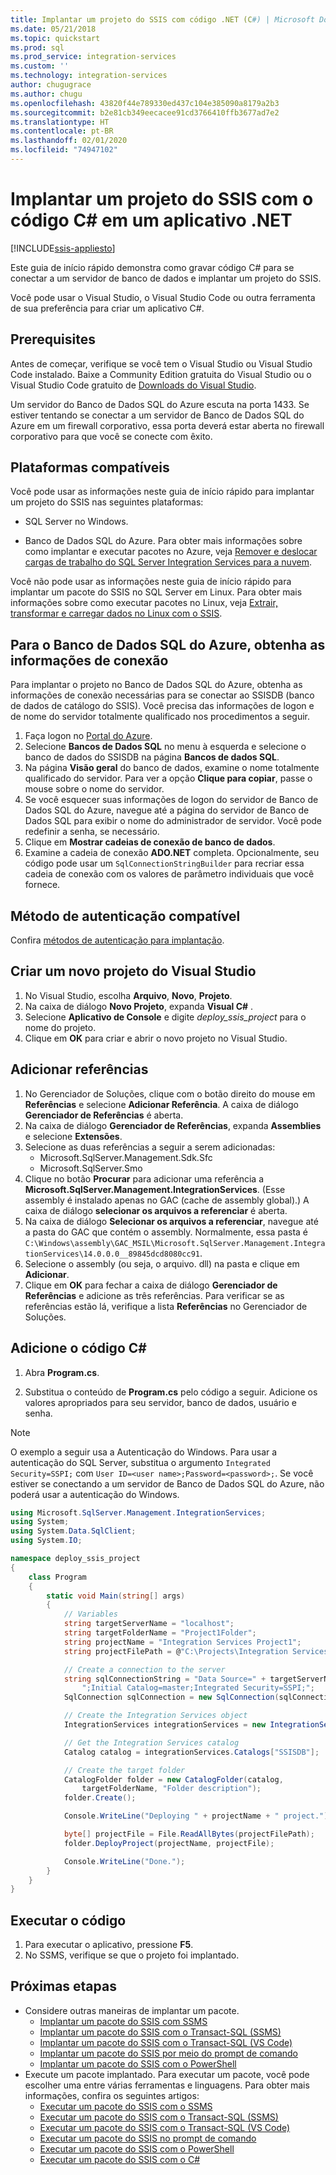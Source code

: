 ```yaml
---
title: Implantar um projeto do SSIS com código .NET (C#) | Microsoft Docs
ms.date: 05/21/2018
ms.topic: quickstart
ms.prod: sql
ms.prod_service: integration-services
ms.custom: ''
ms.technology: integration-services
author: chugugrace
ms.author: chugu
ms.openlocfilehash: 43820f44e789330ed437c104e385090a8179a2b3
ms.sourcegitcommit: b2e81cb349eecacee91cd3766410ffb3677ad7e2
ms.translationtype: HT
ms.contentlocale: pt-BR
ms.lasthandoff: 02/01/2020
ms.locfileid: "74947102"
---
```

# <a name="deploy-an-ssis-project-with-c-code-in-a-net-app"></a>Implantar um projeto do SSIS com o código C# em um aplicativo .NET

[!INCLUDE[ssis-appliesto](../includes/ssis-appliesto-ssvrpluslinux-asdb-asdw-xxx.md)]


Este guia de início rápido demonstra como gravar código C# para se conectar a um servidor de banco de dados e implantar um projeto do SSIS.

Você pode usar o Visual Studio, o Visual Studio Code ou outra ferramenta de sua preferência para criar um aplicativo C#.

## <a name="prerequisites"></a>Prerequisites

Antes de começar, verifique se você tem o Visual Studio ou Visual Studio Code instalado. Baixe a Community Edition gratuita do Visual Studio ou o Visual Studio Code gratuito de [Downloads do Visual Studio](https://www.visualstudio.com/downloads/).

Um servidor do Banco de Dados SQL do Azure escuta na porta 1433. Se estiver tentando se conectar a um servidor de Banco de Dados SQL do Azure em um firewall corporativo, essa porta deverá estar aberta no firewall corporativo para que você se conecte com êxito.

## <a name="supported-platforms"></a>Plataformas compatíveis

Você pode usar as informações neste guia de início rápido para implantar um projeto do SSIS nas seguintes plataformas:

-   SQL Server no Windows.

-   Banco de Dados SQL do Azure. Para obter mais informações sobre como implantar e executar pacotes no Azure, veja [Remover e deslocar cargas de trabalho do SQL Server Integration Services para a nuvem](lift-shift/ssis-azure-lift-shift-ssis-packages-overview.md).

Você não pode usar as informações neste guia de início rápido para implantar um pacote do SSIS no SQL Server em Linux. Para obter mais informações sobre como executar pacotes no Linux, veja [Extrair, transformar e carregar dados no Linux com o SSIS](../linux/sql-server-linux-migrate-ssis.md).

## <a name="for-azure-sql-database-get-the-connection-info"></a>Para o Banco de Dados SQL do Azure, obtenha as informações de conexão

Para implantar o projeto no Banco de Dados SQL do Azure, obtenha as informações de conexão necessárias para se conectar ao SSISDB (banco de dados de catálogo do SSIS). Você precisa das informações de logon e de nome do servidor totalmente qualificado nos procedimentos a seguir.

1. Faça logon no [Portal do Azure](https://portal.azure.com/).
2. Selecione **Bancos de Dados SQL** no menu à esquerda e selecione o banco de dados do SSISDB na página **Bancos de dados SQL**. 
3. Na página **Visão geral** do banco de dados, examine o nome totalmente qualificado do servidor. Para ver a opção **Clique para copiar**, passe o mouse sobre o nome do servidor. 
4. Se você esquecer suas informações de logon do servidor de Banco de Dados SQL do Azure, navegue até a página do servidor de Banco de Dados SQL para exibir o nome do administrador de servidor. Você pode redefinir a senha, se necessário.
5. Clique em **Mostrar cadeias de conexão de banco de dados**.
6. Examine a cadeia de conexão **ADO.NET** completa. Opcionalmente, seu código pode usar um `SqlConnectionStringBuilder` para recriar essa cadeia de conexão com os valores de parâmetro individuais que você fornece.

## <a name="supported-authentication-method"></a>Método de autenticação compatível

Confira [métodos de autenticação para implantação](ssis-quickstart-deploy-ssms.md#authentication-methods-for-deployment).

## <a name="create-a-new-visual-studio-project"></a>Criar um novo projeto do Visual Studio

1. No Visual Studio, escolha **Arquivo**, **Novo**, **Projeto**. 
2. Na caixa de diálogo **Novo Projeto**, expanda **Visual C#** .
3. Selecione **Aplicativo de Console** e digite *deploy_ssis_project* para o nome do projeto.
4. Clique em **OK** para criar e abrir o novo projeto no Visual Studio.

## <a name="add-references"></a>Adicionar referências
1. No Gerenciador de Soluções, clique com o botão direito do mouse em **Referências** e selecione **Adicionar Referência**. A caixa de diálogo **Gerenciador de Referências** é aberta.
2. Na caixa de diálogo **Gerenciador de Referências**, expanda **Assemblies** e selecione **Extensões**.
3. Selecione as duas referências a seguir a serem adicionadas:
    -   Microsoft.SqlServer.Management.Sdk.Sfc
    -   Microsoft.SqlServer.Smo
4. Clique no botão **Procurar** para adicionar uma referência a **Microsoft.SqlServer.Management.IntegrationServices**. (Esse assembly é instalado apenas no GAC (cache de assembly global).) A caixa de diálogo **selecionar os arquivos a referenciar** é aberta.
5. Na caixa de diálogo **Selecionar os arquivos a referenciar**, navegue até a pasta do GAC que contém o assembly. Normalmente, essa pasta é `C:\Windows\assembly\GAC_MSIL\Microsoft.SqlServer.Management.IntegrationServices\14.0.0.0__89845dcd8080cc91`.
6. Selecione o assembly (ou seja, o arquivo. dll) na pasta e clique em **Adicionar**.
7. Clique em **OK** para fechar a caixa de diálogo **Gerenciador de Referências** e adicione as três referências. Para verificar se as referências estão lá, verifique a lista **Referências** no Gerenciador de Soluções.

## <a name="add-the-c-code"></a>Adicione o código C# 
1. Abra **Program.cs**.

2. Substitua o conteúdo de **Program.cs** pelo código a seguir. Adicione os valores apropriados para seu servidor, banco de dados, usuário e senha.

> [!NOTE]
> O exemplo a seguir usa a Autenticação do Windows. Para usar a autenticação do SQL Server, substitua o argumento `Integrated Security=SSPI;` com `User ID=<user name>;Password=<password>;`. Se você estiver se conectando a um servidor de Banco de Dados SQL do Azure, não poderá usar a autenticação do Windows.

```csharp
using Microsoft.SqlServer.Management.IntegrationServices;
using System;
using System.Data.SqlClient;
using System.IO;

namespace deploy_ssis_project
{
    class Program
    {
        static void Main(string[] args)
        {
            // Variables
            string targetServerName = "localhost";
            string targetFolderName = "Project1Folder";
            string projectName = "Integration Services Project1";
            string projectFilePath = @"C:\Projects\Integration Services Project1\Integration Services Project1\bin\Development\Integration Services Project1.ispac";

            // Create a connection to the server
            string sqlConnectionString = "Data Source=" + targetServerName +
                ";Initial Catalog=master;Integrated Security=SSPI;";
            SqlConnection sqlConnection = new SqlConnection(sqlConnectionString);

            // Create the Integration Services object
            IntegrationServices integrationServices = new IntegrationServices(sqlConnection);

            // Get the Integration Services catalog
            Catalog catalog = integrationServices.Catalogs["SSISDB"];

            // Create the target folder
            CatalogFolder folder = new CatalogFolder(catalog,
                targetFolderName, "Folder description");
            folder.Create();

            Console.WriteLine("Deploying " + projectName + " project.");

            byte[] projectFile = File.ReadAllBytes(projectFilePath);
            folder.DeployProject(projectName, projectFile);

            Console.WriteLine("Done.");
        }
    }
}
```

## <a name="run-the-code"></a>Executar o código

1. Para executar o aplicativo, pressione **F5**.
2. No SSMS, verifique se que o projeto foi implantado.

## <a name="next-steps"></a>Próximas etapas
- Considere outras maneiras de implantar um pacote.
    - [Implantar um pacote do SSIS com SSMS](./ssis-quickstart-deploy-ssms.md)
    - [Implantar um pacote do SSIS com o Transact-SQL (SSMS)](./ssis-quickstart-deploy-tsql-ssms.md)
    - [Implantar um pacote do SSIS com o Transact-SQL (VS Code)](ssis-quickstart-deploy-tsql-vscode.md)
    - [Implantar um pacote do SSIS por meio do prompt de comando](./ssis-quickstart-deploy-cmdline.md)
    - [Implantar um pacote do SSIS com o PowerShell](ssis-quickstart-deploy-powershell.md)
- Execute um pacote implantado. Para executar um pacote, você pode escolher uma entre várias ferramentas e linguagens. Para obter mais informações, confira os seguintes artigos:
    - [Executar um pacote do SSIS com o SSMS](./ssis-quickstart-run-ssms.md)
    - [Executar um pacote do SSIS com o Transact-SQL (SSMS)](./ssis-quickstart-run-tsql-ssms.md)
    - [Executar um pacote do SSIS com o Transact-SQL (VS Code)](ssis-quickstart-run-tsql-vscode.md)
    - [Executar um pacote do SSIS no prompt de comando](./ssis-quickstart-run-cmdline.md)
    - [Executar um pacote do SSIS com o PowerShell](ssis-quickstart-run-powershell.md)
    - [Executar um pacote do SSIS com o C#](./ssis-quickstart-run-dotnet.md) 
